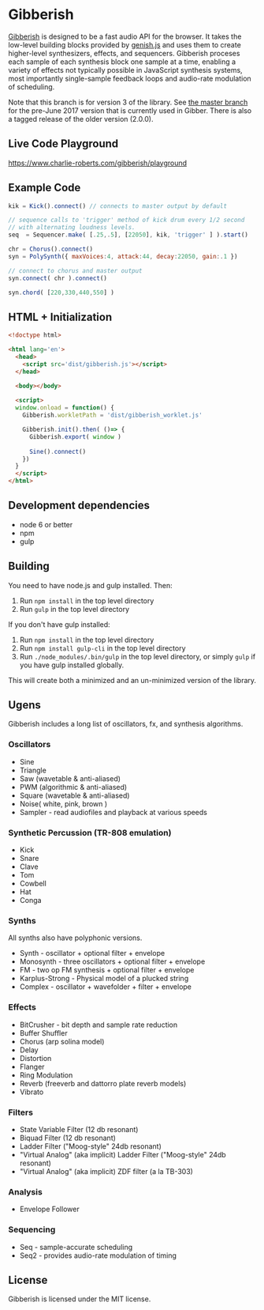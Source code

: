 # Gibberish

[Gibberish][gibberish] is designed to be a fast audio API for the browser. It takes the low-level building blocks provided by [genish.js](https://charlie-roberts.com/genish) and uses them to create higher-level synthesizers, effects, and sequencers. Gibberish proceses each sample of each synthesis block one sample at a time, enabling a variety of effects not typically possible in JavaScript synthesis systems, most importantly single-sample feedback loops and audio-rate modulation of scheduling. 

Note that this branch is for version 3 of the library. See [the master branch](https://github.com/gibber-cc/gibberish/tree/master) for the pre-June 2017 version that is currently used in Gibber. There is also a tagged release of the older version (2.0.0).

## Live Code Playground
https://www.charlie-roberts.com/gibberish/playground

## Example Code
```javascript
kik = Kick().connect() // connects to master output by default

// sequence calls to 'trigger' method of kick drum every 1/2 second
// with alternating loudness levels.
seq  = Sequencer.make( [.25,.5], [22050], kik, 'trigger' ] ).start()

chr = Chorus().connect()
syn = PolySynth({ maxVoices:4, attack:44, decay:22050, gain:.1 })

// connect to chorus and master output
syn.connect( chr ).connect()

syn.chord( [220,330,440,550] )
```

## HTML + Initialization
```html
<!doctype html>

<html lang='en'>
  <head>
    <script src='dist/gibberish.js'></script>
  </head>

  <body></body>
  
  <script>
  window.onload = function() {
    Gibberish.workletPath = 'dist/gibberish_worklet.js'

    Gibberish.init().then( ()=> {
      Gibberish.export( window )
      
      Sine().connect() 
    })
  }
  </script>
</html>
```

## Development dependencies

* node 6 or better
* npm
* gulp

## Building
You need to have node.js and gulp installed. Then:

1. Run `npm install` in the top level directory
2. Run `gulp` in the top level directory

If you don't have gulp installed:

1. Run `npm install` in the top level directory
2. Run `npm install gulp-cli` in the top level directory
3. Run `./node_modules/.bin/gulp` in the top level directory, or simply `gulp` if you have gulp installed globally.

This will create both a minimized and an un-minimized version of the library.

## Ugens
Gibberish includes a long list of oscillators, fx, and synthesis algorithms.

### Oscillators
* Sine
* Triangle
* Saw (wavetable & anti-aliased)
* PWM (algorithmic & anti-aliased)
* Square (wavetable & anti-aliased)
* Noise( white, pink, brown )
* Sampler - read audiofiles and playback at various speeds

### Synthetic Percussion (TR-808 emulation)
* Kick
* Snare
* Clave
* Tom
* Cowbell
* Hat
* Conga

### Synths
All synths also have polyphonic versions.

* Synth - oscillator + optional filter + envelope
* Monosynth - three oscillators + optional filter + envelope
* FM - two op FM synthesis + optional filter + envelope
* Karplus-Strong - Physical model of a plucked string
* Complex - oscillator + wavefolder + filter + envelope

### Effects
* BitCrusher - bit depth and sample rate reduction
* Buffer Shuffler
* Chorus (arp solina model)
* Delay
* Distortion
* Flanger
* Ring Modulation
* Reverb (freeverb and dattorro plate reverb models)
* Vibrato

### Filters
* State Variable Filter (12 db resonant)
* Biquad Filter (12 db resonant)
* Ladder Filter ("Moog-style" 24db resonant)
* "Virtual Analog" (aka implicit) Ladder Filter ("Moog-style" 24db resonant)
* "Virtual Analog" (aka implicit) ZDF filter (a la TB-303)

### Analysis
* Envelope Follower

### Sequencing
* Seq  - sample-accurate scheduling
* Seq2 - provides audio-rate modulation of timing

## License
Gibberish is licensed under the MIT license.

[gibberish]:https://www.charlie-roberts.com/gibberish/
